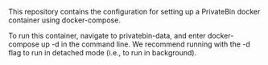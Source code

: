 This repository contains the configuration for setting up a PrivateBin docker container using docker-compose.

To run this container, navigate to privatebin-data, and enter docker-compose up -d in the command line.
We recommend running with the -d flag to run in detached mode (i.e., to run in background).

